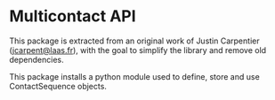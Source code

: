 # Multicontact API

This package is extracted from an original work of Justin Carpentier (jcarpent@laas.fr),
with the goal to simplify the library and remove old dependencies.

This package installs a python module used to define, store and use ContactSequence objects.

